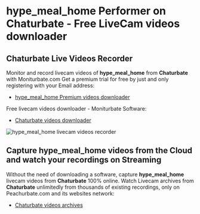 # hype_meal_home Performer on Chaturbate - Free LiveCam videos downloader

## Chaturbate Live Videos Recorder

Monitor and record livecam videos of **hype_meal_home** from **Chaturbate** with Moniturbate.com
Get a premium trial for free by just and only registering with your Email address:
* [hype_meal_home Premium videos downloader](https://moniturbate.com/request-demo-licence-key.html)

Free livecam videos downloader - Moniturbate Software:
* [Chaturbate videos downloader](https://moniturbate.com/moniturbate-download-software.html)

![hype_meal_home livecam videos recorder](https://peachurnet.com/templates/moniturbate-software.png)


## Capture hype_meal_home videos from the Cloud and watch your recordings on Streaming

Without the need of downloading a software, capture **hype_meal_home** livecam videos from **Chaturbate** 100% online.
Watch Livecam archives from **Chaturbate** unlimitedly from thousands of existing recordings, only on Peachurbate.com and its websites network:
* [Chaturbate videos archives](https://peachurnet.com/)